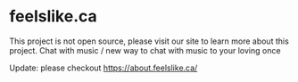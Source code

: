 # feelslike.ca
This project is not open source, please visit our site to learn more about this project.
Chat with music / new way to chat with music to your loving once

Update: please checkout https://about.feelslike.ca/
